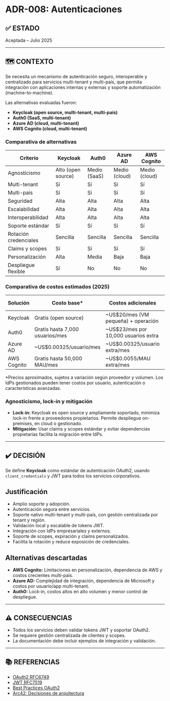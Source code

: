 # ADR-008: Autenticaciones

## ✅ ESTADO

Aceptada – Julio 2025

---

## 🗺️ CONTEXTO

Se necesita un mecanismo de autenticación seguro, interoperable y centralizado para servicios multi-tenant y multi-país, que permita integración con aplicaciones internas y externas y soporte automatización (machine-to-machine).

Las alternativas evaluadas fueron:

- **Keycloak (open source, multi-tenant, multi-país)**
- **Auth0 (SaaS, multi-tenant)**
- **Azure AD (cloud, multi-tenant)**
- **AWS Cognito (cloud, multi-tenant)**

### Comparativa de alternativas

| Criterio                | Keycloak | Auth0 | Azure AD | AWS Cognito |
|------------------------|----------|-------|----------|-------------|
| Agnosticismo           | Alto (open source) | Medio (SaaS) | Medio (cloud) | Medio (cloud) |
| Multi-tenant           | Sí       | Sí    | Sí       | Sí          |
| Multi-país             | Sí       | Sí    | Sí       | Sí          |
| Seguridad              | Alta     | Alta  | Alta     | Alta        |
| Escalabilidad          | Alta     | Alta  | Alta     | Alta        |
| Interoperabilidad      | Alta     | Alta  | Alta     | Alta        |
| Soporte estándar       | Sí       | Sí    | Sí       | Sí          |
| Rotación credenciales  | Sencilla | Sencilla | Sencilla | Sencilla  |
| Claims y scopes        | Sí       | Sí    | Sí       | Sí          |
| Personalización        | Alta     | Media | Baja     | Baja        |
| Despliegue flexible    | Sí       | No    | No       | No          |

### Comparativa de costos estimados (2025)

| Solución        | Costo base*         | Costos adicionales                | Infraestructura propia |
|-----------------|---------------------|-----------------------------------|-----------------------|
| Keycloak        | Gratis (open source)| ~US$20/mes (VM pequeña) + operación| Sí                    |
| Auth0           | Gratis hasta 7,000 usuarios/mes | ~US$23/mes por 10,000 usuarios extra | No           |
| Azure AD        | ~US$0.00325/usuario/mes | ~US$0.00325/usuario extra/mes | No                |
| AWS Cognito     | Gratis hasta 50,000 MAU/mes | ~US$0.0055/MAU extra/mes | No            |

*Precios aproximados, sujetos a variación según proveedor y volumen. Los IdPs gestionados pueden tener costos por usuario, autenticación o características avanzadas.

### Agnosticismo, lock-in y mitigación

- **Lock-in:** Keycloak es open source y ampliamente soportado, minimiza lock-in frente a proveedores propietarios. Permite despliegue on-premises, en cloud o gestionado.
- **Mitigación:** Usar claims y scopes estándar y evitar dependencias propietarias facilita la migración entre IdPs.

---

## ✔️ DECISIÓN

Se define **Keycloak** como estándar de autenticación OAuth2, usando `client_credentials` y JWT para todos los servicios corporativos.

## Justificación

- Amplio soporte y adopción.
- Autenticación segura entre servicios.
- Soporte nativo multi-tenant y multi-país, con gestión centralizada por tenant y región.
- Validación local y escalable de tokens JWT.
- Integración con IdPs empresariales y externos.
- Soporte de scopes, expiración y claims personalizados.
- Facilita la rotación y reduce exposición de credenciales.

## Alternativas descartadas

- **AWS Cognito:** Limitaciones en personalización, dependencia de AWS y costos crecientes multi-país.
- **Azure AD:** Complejidad de integración, dependencia de Microsoft y costos por usuario/app multi-tenant.
- **Auth0:** Lock-in, costos altos en alto volumen y menor control de despliegue.

---

## ⚠️ CONSECUENCIAS

- Todos los servicios deben validar tokens JWT y soportar OAuth2.
- Se requiere gestión centralizada de clientes y scopes.
- La documentación debe incluir ejemplos de integración y validación.

---

## 📚 REFERENCIAS

- [OAuth2 RFC6749](https://datatracker.ietf.org/doc/html/rfc6749)
- [JWT RFC7519](https://datatracker.ietf.org/doc/html/rfc7519)
- [Best Practices OAuth2](https://oauth.net/2/grant-types/client-credentials/)
- [Arc42: Decisiones de arquitectura](https://arc42.org/decision/)
